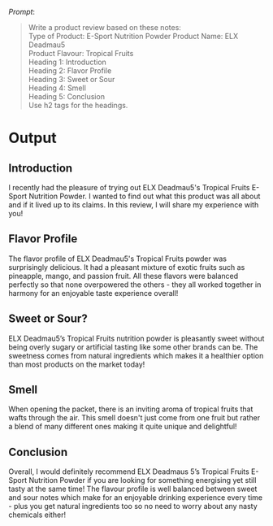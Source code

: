 _Prompt_:
> Write a product review based on these notes:<br>
  Type of Product: E-Sport Nutrition Powder
> Product Name: ELX Deadmau5<br>
> Product Flavour: Tropical Fruits<br>
> Heading 1: Introduction<br>
> Heading 2: Flavor Profile<br>
> Heading 3: Sweet or Sour<br>
> Heading 4: Smell<br>
> Heading 5: Conclusion<br>
> Use h2 tags for the headings.

# Output

<h2>Introduction</h2> 
I recently had the pleasure of trying out ELX Deadmau5's Tropical Fruits E-Sport Nutrition Powder. I wanted to find out what this product was all about and if it lived up to its claims. In this review, I will share my experience with you! 

<h2>Flavor Profile</h2> 
The flavor profile of ELX Deadmau5's Tropical Fruits powder was surprisingly delicious. It had a pleasant mixture of exotic fruits such as pineapple, mango, and passion fruit. All these flavors were balanced perfectly so that none overpowered the others - they all worked together in harmony for an enjoyable taste experience overall!  

<h2>Sweet or Sour?</h2> 
ELX Deadmau5’s Tropical Fruits nutrition powder is pleasantly sweet without being overly sugary or artificial tasting like some other brands can be. The sweetness comes from natural ingredients which makes it a healthier option than most products on the market today!  

 <h2>Smell</h2> 
When opening the packet, there is an inviting aroma of tropical fruits that wafts through the air. This smell doesn't just come from one fruit but rather a blend of many different ones making it quite unique and delightful!  

 <h2>Conclusion</h3 >Overall, I would definitely recommend ELX Deadmaus 5’s Tropical Fruits E-Sport Nutrition Powder if you are looking for something energising yet still tasty at the same time! The flavour profile is well balanced between sweet and sour notes which make for an enjoyable drinking experience every time - plus you get natural ingredients too so no need to worry about any nasty chemicals either!

